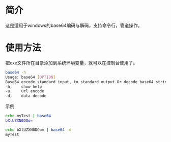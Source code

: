 # 简介

这是适用于windows的base64编码与解码，支持命令行，管道操作。

# 使用方法

把exe文件所在目录添加到系统环境变量，就可以在控制台使用了。

```bash
base64 -h
Usage: base64 [OPTION]
Base64 encode standard input, to standard output.Or decode base64 strings
-h,    show help
-u,    url encode
-d,    data decode
```

示例

```bash
echo myTest | base64
bXlUZXN0DQo=

echo bXlUZXN0DQo= | base64 -d
myTest
```